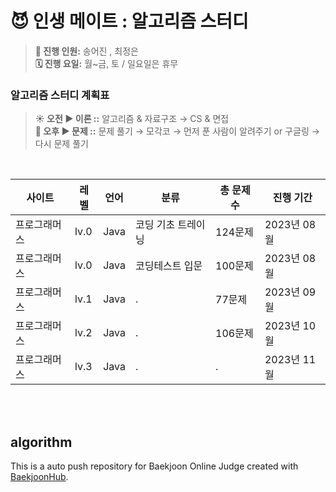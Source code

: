 # 😈 인생 메이트 : 알고리즘 스터디
> **👥 진행 인원:** 송어진 , 최정은<br>
> **🗓️ 진행 요일:** 월~금, 토 / 일요일은 휴무<br>

### 알고리즘 스터디 계획표
>
> **☀️ 오전 ▶ 이론 ::** 알고리즘 & 자료구조 → CS & 면접<br>
> **🌙 오후 ▶ 문제 ::** 문제 풀기 → 모각코 → 먼저 푼 사람이 알려주기 or 구글링 → 다시 문제 풀기<br>
<br>


|사이트|레벨|언어|분류|총 문제 수|진행 기간|
|---|---|---|---|---|---|
|프로그래머스|lv.0|Java|코딩 기초 트레이닝|124문제|2023년 08월|
|프로그래머스|lv.0|Java|코딩테스트 입문|100문제|2023년 08월|
|프로그래머스|lv.1|Java|.|77문제|2023년 09월|
|프로그래머스|lv.2|Java|.|106문제|2023년 10월|
|프로그래머스|lv.3|Java|.|.|2023년 11월|


<br><br>

## algorithm
This is a auto push repository for Baekjoon Online Judge created with [BaekjoonHub](https://github.com/BaekjoonHub/BaekjoonHub).
